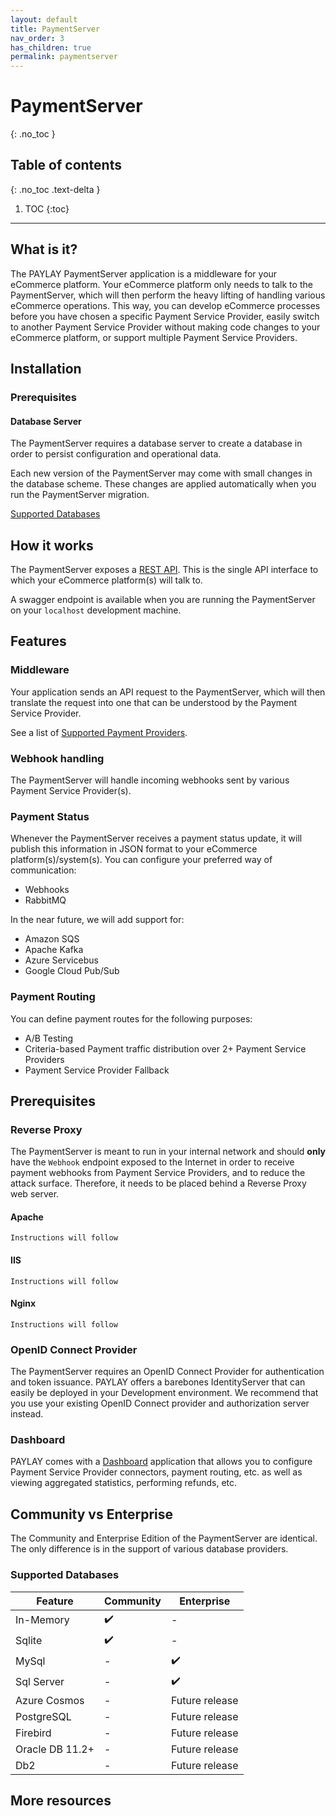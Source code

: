 ```yaml
---
layout: default
title: PaymentServer
nav_order: 3
has_children: true
permalink: paymentserver
---
```


PaymentServer
=============
{: .no_toc }

## Table of contents
{: .no_toc .text-delta }

1. TOC
{:toc}

---

## What is it?
The PAYLAY PaymentServer application is a middleware for your eCommerce platform. Your eCommerce platform only needs to talk to the PaymentServer, which will then perform the heavy lifting of handling various eCommerce operations. This way, you can develop eCommerce processes before you have chosen a specific Payment Service Provider, easily switch to another Payment Service Provider without making code changes to your eCommerce platform, or support multiple Payment Service Providers.

## Installation

### Prerequisites

#### Database Server
The PaymentServer requires a database server to create a database in order to persist configuration and operational data.

Each new version of the PaymentServer may come with small changes in the database scheme. These changes are applied automatically when you run the PaymentServer migration.

[Supported Databases](#supported-databases)

## How it works
The PaymentServer exposes a [REST API](rest-api.md). This is the single API interface to which your eCommerce platform(s) will talk to.

A swagger endpoint is available when you are running the PaymentServer on your `localhost` development machine.

## Features

### Middleware
Your application sends an API request to the PaymentServer, which will then translate the request into one that can be understood by the Payment Service Provider.

See a list of [Supported Payment Providers](supported-payment-providers.md).

### Webhook handling
The PaymentServer will handle incoming webhooks sent by various Payment Service Provider(s).

### Payment Status
Whenever the PaymentServer receives a payment status update, it will publish this information in JSON format to your eCommerce platform(s)/system(s). You can configure your preferred way of communication:

- Webhooks
- RabbitMQ

In the near future, we will add support for:
- Amazon SQS
- Apache Kafka
- Azure Servicebus
- Google Cloud Pub/Sub

### Payment Routing
You can define payment routes for the following purposes:
- A/B Testing
- Criteria-based Payment traffic distribution over 2+ Payment Service Providers
- Payment Service Provider Fallback

## Prerequisites

### Reverse Proxy
The PaymentServer is meant to run in your internal network and should **only** have the `Webhook` endpoint exposed to the Internet in order to receive payment webhooks from Payment Service Providers, and to reduce the attack surface. Therefore, it needs to be placed behind a Reverse Proxy web server.

#### Apache
~~~
Instructions will follow
~~~

#### IIS
~~~
Instructions will follow
~~~

#### Nginx
~~~
Instructions will follow
~~~

### OpenID Connect Provider
The PaymentServer requires an OpenID Connect Provider for authentication and token issuance. PAYLAY offers a barebones IdentityServer that can easily be deployed in your Development environment. We recommend that you use your existing OpenID Connect provider and authorization server instead.

### Dashboard
PAYLAY comes with a [Dashboard](/dashboard/readme.md) application that allows you to configure Payment Service Provider connectors, payment routing, etc. as well as viewing aggregated statistics, performing refunds, etc.

## Community vs Enterprise
The Community and Enterprise Edition of the PaymentServer are identical. The only difference is in the support of various database providers.

### Supported Databases

| Feature           | Community | Enterprise     |
|-------------------|-----------|----------------|
| In-Memory         | ✔️️        | -              |
| Sqlite            | ✔️️️️️        | -              |
| MySql             | -         | ✔️️             |
| Sql Server        | -         | ✔️️             |
| Azure Cosmos      | -         | Future release |
| PostgreSQL        | -         | Future release |
| Firebird          | -         | Future release |
| Oracle DB 11.2+   | -         | Future release |
| Db2               | -         | Future release |

## More resources
